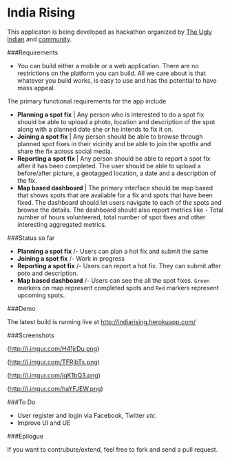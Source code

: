 India Rising
=============

This applicaton is being developed as hackathon organized by [The Ugly Indian](http://theuglyindian.com) and [community](https://www.facebook.com/theugl.yindian). 

###Requirements


- You can build either a mobile or a web application. There are no restrictions on the platform you can build. All we care about is that whatever you build works, is easy to use and has the potential to have mass appeal.

The primary functional requirements for the app include
- **Planning a spot fix** | Any person who is interested to do a spot fix should be able to upload a photo, location and description of the spot along with a planned date she or he intends to fix it on.
- **Joining a spot fix** | Any person should be able to browse through planned spot fixes in their vicinity and be able to join the spotfix and share the fix across social media.
- **Reporting a spot fix** | Any person should be able to report a spot fix after it has been completed. The user should be able to upload a before/after picture, a geotagged location, a date and a description of the fix.
- **Map based dashboard** | The primary interface should be map based that shows spots that are available for a fix and spots that have been fixed. The dashboard should let users navigate to each of the spots and browse the details. The dashboard should also report metrics like - Total number of hours volunteered, total number of spot fixes and other interesting aggregated metrics.

###Status so far

- **Planning a spot fix** /- Users can plan a hot fix and submit the same
- **Joining a spot fix** /- Work in progress
- **Reporting a spot fix** /- Users can report a hot fix. They can submit after poto and description.
- **Map based dashboard** /- Users can see the all the spot fixes. `Green` markers on map represent completed spots and `Red` markers represent upcoming spots.

###Demo

The latest build is running live at http://indiarising.herokuapp.com/

###Screenshots

(http://i.imgur.com/H41jrDu.png)

(http://i.imgur.com/TFRjbTx.png)

(http://i.imgur.com/jqK1bQ3.png)

(http://i.imgur.com/haYFJEW.png)

###To Do

- User register and login via Facebook, Twitter <em>etc.</em>
- Improve UI and UE

###Epilogue

If you want to contrubute/extend, feel free to fork and send a pull request.